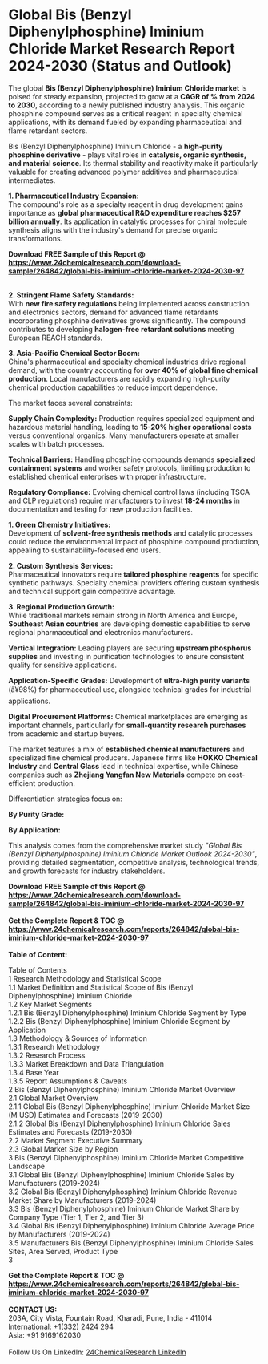 <h1>Global Bis (Benzyl Diphenylphosphine) Iminium Chloride Market Research Report 2024-2030 (Status and Outlook)</h1><p>The global <strong>Bis (Benzyl Diphenylphosphine) Iminium Chloride market</strong> is poised for steady expansion, projected to grow at a <strong>CAGR of % from 2024 to 2030</strong>, according to a newly published industry analysis. This organic phosphine compound serves as a critical reagent in specialty chemical applications, with its demand fueled by expanding pharmaceutical and flame retardant sectors.</p><p>Bis (Benzyl Diphenylphosphine) Iminium Chloride - a <strong>high-purity phosphine derivative</strong> - plays vital roles in <strong>catalysis, organic synthesis, and material science</strong>. Its thermal stability and reactivity make it particularly valuable for creating advanced polymer additives and pharmaceutical intermediates.</p><p><strong>1. Pharmaceutical Industry Expansion:</strong><br>
The compound's role as a specialty reagent in drug development gains importance as <strong>global pharmaceutical R&amp;D expenditure reaches $257 billion annually</strong>. Its application in catalytic processes for chiral molecule synthesis aligns with the industry's demand for precise organic transformations.</p><div><b>Download FREE Sample of this Report @ 
            <a href="https://www.24chemicalresearch.com/download-sample/264842/global-bis-iminium-chloride-market-2024-2030-97">
            https://www.24chemicalresearch.com/download-sample/264842/global-bis-iminium-chloride-market-2024-2030-97</a></b></div><br><p><strong>2. Stringent Flame Safety Standards:</strong><br>
With <strong>new fire safety regulations</strong> being implemented across construction and electronics sectors, demand for advanced flame retardants incorporating phosphine derivatives grows significantly. The compound contributes to developing <strong>halogen-free retardant solutions</strong> meeting European REACH standards.</p><p><strong>3. Asia-Pacific Chemical Sector Boom:</strong><br>
China's pharmaceutical and specialty chemical industries drive regional demand, with the country accounting for <strong>over 40% of global fine chemical production</strong>. Local manufacturers are rapidly expanding high-purity chemical production capabilities to reduce import dependence.</p><p>The market faces several constraints:</p><p><strong>Supply Chain Complexity:</strong> Production requires specialized equipment and hazardous material handling, leading to <strong>15-20% higher operational costs</strong> versus conventional organics. Many manufacturers operate at smaller scales with batch processes.</p><p><strong>Technical Barriers:</strong> Handling phosphine compounds demands <strong>specialized containment systems</strong> and worker safety protocols, limiting production to established chemical enterprises with proper infrastructure.</p><p><strong>Regulatory Compliance:</strong> Evolving chemical control laws (including TSCA and CLP regulations) require manufacturers to invest <strong>18-24 months</strong> in documentation and testing for new production facilities.</p><p><strong>1. Green Chemistry Initiatives:</strong><br>
Development of <strong>solvent-free synthesis methods</strong> and catalytic processes could reduce the environmental impact of phosphine compound production, appealing to sustainability-focused end users.</p><p><strong>2. Custom Synthesis Services:</strong><br>
Pharmaceutical innovators require <strong>tailored phosphine reagents</strong> for specific synthetic pathways. Specialty chemical providers offering custom synthesis and technical support gain competitive advantage.</p><p><strong>3. Regional Production Growth:</strong><br>
While traditional markets remain strong in North America and Europe, <strong>Southeast Asian countries</strong> are developing domestic capabilities to serve regional pharmaceutical and electronics manufacturers.</p><p><strong>Vertical Integration:</strong> Leading players are securing <strong>upstream phosphorus supplies</strong> and investing in purification technologies to ensure consistent quality for sensitive applications.</p><p><strong>Application-Specific Grades:</strong> Development of <strong>ultra-high purity variants</strong> (â¥98%) for pharmaceutical use, alongside technical grades for industrial applications.</p><p><strong>Digital Procurement Platforms:</strong> Chemical marketplaces are emerging as important channels, particularly for <strong>small-quantity research purchases</strong> from academic and startup buyers.</p><p>The market features a mix of <strong>established chemical manufacturers</strong> and specialized fine chemical producers. Japanese firms like <strong>HOKKO Chemical Industry</strong> and <strong>Central Glass</strong> lead in technical expertise, while Chinese companies such as <strong>Zhejiang Yangfan New Materials</strong> compete on cost-efficient production.</p><p>Differentiation strategies focus on:</p><p><strong>By Purity Grade:</strong></p><p><strong>By Application:</strong></p><p>This analysis comes from the comprehensive market study <em>"Global Bis (Benzyl Diphenylphosphine) Iminium Chloride Market Outlook 2024-2030"</em>, providing detailed segmentation, competitive analysis, technological trends, and growth forecasts for industry stakeholders.</p><div><b>Download FREE Sample of this Report @ 
            <a href="https://www.24chemicalresearch.com/download-sample/264842/global-bis-iminium-chloride-market-2024-2030-97">
            https://www.24chemicalresearch.com/download-sample/264842/global-bis-iminium-chloride-market-2024-2030-97</a></b></div><br><div><b>Get the Complete Report & TOC @ 
            <a href="https://www.24chemicalresearch.com/reports/264842/global-bis-iminium-chloride-market-2024-2030-97">
            https://www.24chemicalresearch.com/reports/264842/global-bis-iminium-chloride-market-2024-2030-97</a></b></div><br>
            <b>Table of Content:</b><p>Table of Contents<br />
1 Research Methodology and Statistical Scope<br />
1.1 Market Definition and Statistical Scope of Bis (Benzyl Diphenylphosphine) Iminium Chloride<br />
1.2 Key Market Segments<br />
1.2.1 Bis (Benzyl Diphenylphosphine) Iminium Chloride Segment by Type<br />
1.2.2 Bis (Benzyl Diphenylphosphine) Iminium Chloride Segment by Application<br />
1.3 Methodology & Sources of Information<br />
1.3.1 Research Methodology<br />
1.3.2 Research Process<br />
1.3.3 Market Breakdown and Data Triangulation<br />
1.3.4 Base Year<br />
1.3.5 Report Assumptions & Caveats<br />
2 Bis (Benzyl Diphenylphosphine) Iminium Chloride Market Overview<br />
2.1 Global Market Overview<br />
2.1.1 Global Bis (Benzyl Diphenylphosphine) Iminium Chloride Market Size (M USD) Estimates and Forecasts (2019-2030)<br />
2.1.2 Global Bis (Benzyl Diphenylphosphine) Iminium Chloride Sales Estimates and Forecasts (2019-2030)<br />
2.2 Market Segment Executive Summary<br />
2.3 Global Market Size by Region<br />
3 Bis (Benzyl Diphenylphosphine) Iminium Chloride Market Competitive Landscape<br />
3.1 Global Bis (Benzyl Diphenylphosphine) Iminium Chloride Sales by Manufacturers (2019-2024)<br />
3.2 Global Bis (Benzyl Diphenylphosphine) Iminium Chloride Revenue Market Share by Manufacturers (2019-2024)<br />
3.3 Bis (Benzyl Diphenylphosphine) Iminium Chloride Market Share by Company Type (Tier 1, Tier 2, and Tier 3)<br />
3.4 Global Bis (Benzyl Diphenylphosphine) Iminium Chloride Average Price by Manufacturers (2019-2024)<br />
3.5 Manufacturers Bis (Benzyl Diphenylphosphine) Iminium Chloride Sales Sites, Area Served, Product Type<br />
3</p><div><b>Get the Complete Report & TOC @ 
            <a href="https://www.24chemicalresearch.com/reports/264842/global-bis-iminium-chloride-market-2024-2030-97">
            https://www.24chemicalresearch.com/reports/264842/global-bis-iminium-chloride-market-2024-2030-97</a></b></div><br><b>CONTACT US:</b><br>
            203A, City Vista, Fountain Road, Kharadi, Pune, India - 411014<br>
            International: +1(332) 2424 294<br>
            Asia: +91 9169162030 <br><br>
            Follow Us On LinkedIn: <a href="https://www.linkedin.com/company/24chemicalresearch/">24ChemicalResearch LinkedIn</a>